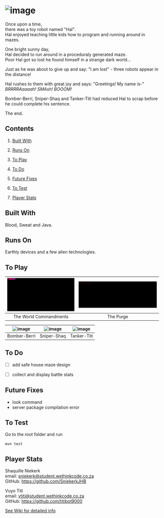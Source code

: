 # ![image](https://user-images.githubusercontent.com/67002702/116400057-e2600080-a829-11eb-91ad-822eedb9bb2f.png)

Once upon a time,  
there was a toy robot named "Hal".  
Hal enjoyed teaching little kids how to program and running around in mazes.

One bright sunny day,  
Hal decided to run around in a proceduraly generated maze.  
Poor Hal got so lost he found himself in a strange dark world...

Just as he was about to give up and say: "I am lost" - three robots appear in the distance!  

Hal rushes to them with great joy and says: "Greetings! My name is-"   
_BRRRRAaaaah! SMAsh! BOOOM!_

Bomber-Berri, Sniper-Shaq and Tanker-Titi had reduced Hal to scrap before he could complete his sentence.

The end.

## Contents

1. [Built With](#built-with)

2. [Runs On](#runs-on)

3. [To Play](#to-play)

4. [To Do](#to-do)

5. [Future Fixes](#future-fixes)  

6. [To Test](#to-test)

7. [Player Stats](#player-stats)
 
## Built With

Blood, Sweat and Java.

## Runs On

Earthly devices and a few alien technologies.

## To Play

| ![world commandments](images/commandments.gif) | ![the purge](images/purge.gif) | 
| :--: | :--: |
| The World Commandments | The Purge |

| ![image](https://user-images.githubusercontent.com/67002702/116507393-77610900-a8bf-11eb-80cf-bbbf682e906c.png) | ![image](https://user-images.githubusercontent.com/67002702/116507240-2cdf8c80-a8bf-11eb-9307-2eb9e374ad75.png) | ![image](https://user-images.githubusercontent.com/67002702/116507341-5e585800-a8bf-11eb-98e7-db44a2a423ff.png) |
| :--: | :--: | :--: |
| Bomber-Berri  | Sniper-Shaq  | Tanker-Titi  |

## To Do

* [ ] add safe house maze design  
  
* [ ] collect and display battle stats

## Future Fixes

* look command 
* server package compilation error 

## To Test

Go to the root folder and run
```shell
mvn test
```

## Player Stats

Shaquille Niekerk  
email: sniekerk@student.wethinkcode.co.za  
GitHub: <https://github.com/SniekerkJHB>

Vuyo Titi  
email: vtiti@student.wethinkcode.co.za  
GitHub: <https://github.com/titibot9000>

[See Wiki for detailed info](https://github.com/wtc-cohort-2020/0029-robot-worlds/wiki)
